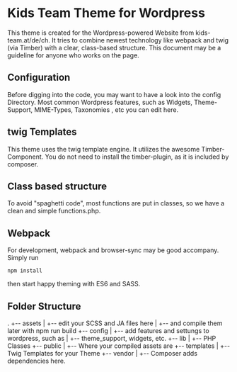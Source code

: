 # Kids Team Theme for Wordpress

This theme is created for the Wordpress-powered Website from kids-team.at/de/ch. It tries to combine newest technology like webpack and twig (via Timber) with a clear, class-based structure. This document may be a guideline for anyone who works on the page.

## Configuration

Before digging into the code, you may want to have a look into the config Directory. Most common Wordpress features, such as Widgets, Theme-Support, MIME-Types, Taxonomies , etc you can edit here.

## twig Templates

This theme uses the twig template engine. It utilizes the awesome Timber-Component. You do not need to install the timber-plugin, as it is included by composer. 

## Class based structure

To avoid "spaghetti code", most functions are put in classes, so we have a clean and simple functions.php.

## Webpack

For development, webpack and browser-sync may be good accompany. Simply run

    npm install

then start happy theming with ES6 and SASS.

## Folder Structure

.
+-- assets
|   +-- edit your SCSS and JA files here
|   +-- and compile them later with npm run build
+-- config
|   +-- add features and settungs to wordpress, such as
|   +-- theme_support, widgets, etc.
+-- lib
|   +-- PHP Classes
+-- public
|   +-- Where your compiled assets are
+-- templates
|   +-- Twig Templates for your Theme
+-- vendor
|   +-- Composer adds dependencies here.


